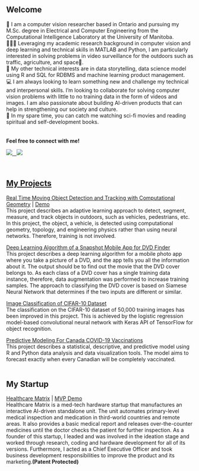 ## Welcome

👋 I am a computer vision researcher based in Ontario and pursuing my M.Sc. degree in Electrical and Computer Engineering from the Computational Intelligence Laboratory at the University of Manitoba.<br />
👩🏻‍💻 Leveraging my academic research background in computer vision and deep learning and technical skills in MATLAB and Python, I am particularly interested in solving problems in video surveillance for the outdoors such as traffic, agriculture, and space🚀.<br /> 
🌱 My other technical interests are in data storytelling, data science model using R and SQL for RDBMS and machine learning product management.<br />
💻 I am always looking to learn something new and challenge my technical and interpersonal skills. I’m looking to collaborate for solving computer vision problems with little to no training data in the form of videos and images. I am also passionate about building AI-driven products that can help in strengthening our society and culture.<br /> 
👀 In my spare time, you can catch me watching sci-fi movies and reading spiritual and self-development books.<br/>
<br/>
<br/>
**Feel free to connect with me!**
<p>
  <a href="https://www.linkedin.com/in/juwairiah-zia-aa682b114/" rel="nofollow noreferrer">
    <img src="https://img.shields.io/badge/LinkedIn-0077B5?style=for-the-badge&logo=linkedin&logoColor=white"
  </a> &nbsp;
  <a href="https://twitter.com/javeriazhere" rel="nofollow noreferrer">
    <img src="https://img.shields.io/badge/Twitter-1DA1F2?style=for-the-badge&logo=twitter&logoColor=white"
  </a>
</p>
<br/>
    
## My Projects
[Real Time Moving Object Detection and Tracking with Computational Geometry](https://github.com/javeriaz15/Vehicle-Tracking-Using-Computational-Geometry) | [Demo](https://github.com/javeriaz15/Vehicle-Tracking-Using-Computational-Geometry/blob/main/Object%20Segmentation/output.mp4) <br />
This project describes an adaptive learning approach to detect, segment, measure, and track objects in outdoors, such as vehicles, pedestrians, etc. In this project, the object, a vehicle, is detected using computational geometry, topology, and engineering physics rather than using neural networks. Therefore, training is not involved.<br /> 

[Deep Learning Algorithm of a Snapshot Mobile App for DVD Finder](https://github.com/javeriaz15/SiameseNN-for-DVD-Snapshot-App) <br /> 
This project describes a deep learning algorithm for a mobile photo app where you take a picture of a DVD, and the app tells you all the information about it. The output should be to find out the movie that the DVD cover belongs to. As each class of a DVD cover has a single training data instance, therefore, data augmentation was performed to increase training samples. The approach to classifying the DVD cover is based on Siamese Neural Network that determines if the two inputs are different or similar. <br />
    
[Image Classification of CIFAR-10 Dataset](https://github.com/javeriaz15/logistic-regression-on-CIFAR-10) <br /> 
The classification on the CIFAR-10 dataset of 50,000 training images has been improved in this project. This is achieved by the logistic regression model-based convolutional neural network with Keras API of TensorFlow for object recognition. <br /> 
    
[Predictive Modeling For Canada COVID-19 Vaccinations](https://github.com/javeriaz15/Predictive-Modeling-on-Canada-COVID-Vaccinations) <br /> 
This project describes a statistical, descriptive, and predictive model using R and Python data analysis and data visualization tools. The model aims to forecast exactly when every Canadian will be completely vaccinated. <br /> 
<br/>    
## My Startup 
[Healthcare Matrix](https://thenestio.com/startup/healthcare-matrix/) | [MVP Demo](https://www.youtube.com/watch?v=xanfuA6B2g0&ab_channel=JaveriaZ) <br /> 
Healthcare Matrix is a med-tech hardware startup that manufactures an interactive AI-driven standalone unit. The unit automates primary-level medical inspection and medication in third-world countries and remote areas. It also provides a basic medical report and releases over-the-counter medicines until the doctor checks the patient for further inspection. As a founder of this startup, I leaded and was involved in the ideation stage and worked through research, coding and hardware development for all of its versions. Furthermore, I acted as a Chief Executive Officer and took business development responsibilities to improve the product and its marketing.**(Patent Protected)**<br />

    
<!---
javeriaz15/javeriaz15 is a ✨ special ✨ repository because its `README.md` (this file) appears on your GitHub profile.
You can click the Preview link to take a look at your changes.
--->
